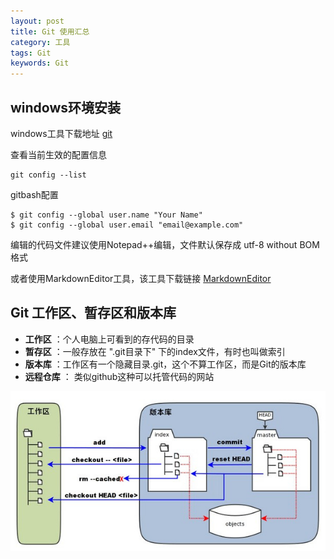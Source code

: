 ```yaml
---
layout: post
title: Git 使用汇总
category: 工具
tags: Git
keywords: Git
---
```


## windows环境安装

windows工具下载地址 [git](https://git-scm.com/downloads)

查看当前生效的配置信息
```
git config --list
```

gitbash配置
```
$ git config --global user.name "Your Name"
$ git config --global user.email "email@example.com"
```

编辑的代码文件建议使用Notepad++编辑，文件默认保存成 utf-8 without BOM 格式

或者使用MarkdownEditor工具，该工具下载链接 [MarkdownEditor](https://github.com/jijinggang/MarkdownEditor/releases)

## Git 工作区、暂存区和版本库

* __工作区__ ：个人电脑上可看到的存代码的目录
* __暂存区__ ：一般存放在 ".git目录下" 下的index文件，有时也叫做索引
* __版本库__ ：工作区有一个隐藏目录.git，这个不算工作区，而是Git的版本库
* __远程仓库__ ： 类似github这种可以托管代码的网站

![git图片](/assets/img/2018-03-24-git-note-1.jpg)

